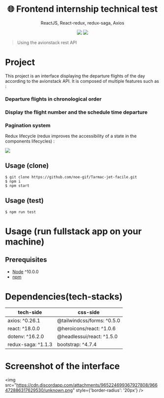 <h1 align="center">
🌐 Frontend internship technical test
</h1>
<p align="center">
ReactJS, React-redux, redux-saga, Axios
</p>

<p align="center">
      <img src="https://travis-ci.com/amazingandyyy/mern.svg?branch=master" />
      <img src="https://circleci.com/gh/amazingandyyy/mern.svg?style=svg" />
</p>

> Using the avionstack rest API

# Project
This project is an interface displaying the departure flights of the day according to the avionstack API.
It is composed of multiple features such as :
### Departure flights in chronological order
### Display the flight number and the schedule time departure
### Pagination system

Redux lifecycle (redux improves the accessibility of a state in the components lifecycles) :

<img src="https://cdn.discordapp.com/attachments/965224699367927808/965746656052138085/redux-lifecycle.png" />

## Usage (clone)
```terminal
$ git clone https://github.com/noe-gif/Tarmac-jet-facile.git
$ npm i
$ npm start
```

## Usage (test)
```terminal
$ npm run test
```

# Usage (run fullstack app on your machine)

## Prerequisites
- [Node](https://nodejs.org/en/download/) ^10.0.0
- [npm](https://nodejs.org/en/download/package-manager/)


# Dependencies(tech-stacks)
tech-side | css-side
--- | ---
axios: ^0.26.1 | @tailwindcss/forms: ^0.5.0
react: ^18.0.0 | @heroicons/react: ^1.0.6
dotenv: ^16.2.0 | @headlessui/react: ^1.5.0
redux-saga: ^1.1.3 | bootstrap: ^4.7.4


# Screenshot of the interface

<img src="https://cdn.discordapp.com/attachments/965224699367927808/966472886317629530/unknown.png" style={'border-radius': '20px'} />
